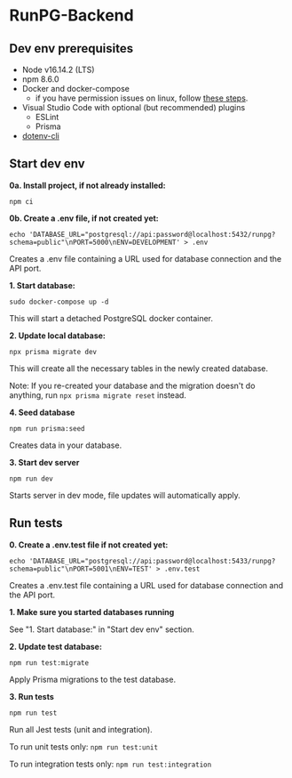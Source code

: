 # RunPG-Backend

## Dev env prerequisites
- Node v16.14.2 (LTS)
- npm 8.6.0
- Docker and docker-compose
  - if you have permission issues on linux, follow [these steps](https://docs.docker.com/engine/install/linux-postinstall/).
- Visual Studio Code with optional (but recommended) plugins
  - ESLint
  - Prisma
- [dotenv-cli](https://www.npmjs.com/package/dotenv-cli)

## Start dev env
**0a. Install project, if not already installed:**
```
npm ci
```

**0b. Create a .env file, if not created yet:**
```
echo 'DATABASE_URL="postgresql://api:password@localhost:5432/runpg?schema=public"\nPORT=5000\nENV=DEVELOPMENT' > .env
```
Creates a .env file containing a URL used for database connection and the API port.

**1. Start database:**
```
sudo docker-compose up -d
```
This will start a detached PostgreSQL docker container.

**2. Update local database:**
```
npx prisma migrate dev
```
This will create all the necessary tables in the newly created database.

Note: If you re-created your database and the migration doesn't do anything, run `npx prisma migrate reset` instead.

**4. Seed database**
```
npm run prisma:seed
```
Creates data in your database.

**3. Start dev server**
```
npm run dev
```
Starts server in dev mode, file updates will automatically apply.

## Run tests
**0. Create a .env.test file if not created yet:**
```
echo 'DATABASE_URL="postgresql://api:password@localhost:5433/runpg?schema=public"\nPORT=5001\nENV=TEST' > .env.test
```
Creates a .env.test file containing a URL used for database connection and the API port.

**1. Make sure you started databases running**

See "1. Start database:" in "Start dev env" section.

**2. Update test database:**
```
npm run test:migrate
```
Apply Prisma migrations to the test database.

**3. Run tests**
```
npm run test
```
Run all Jest tests (unit and integration).

To run unit tests only: `npm run test:unit`

To run integration tests only: `npm run test:integration`
